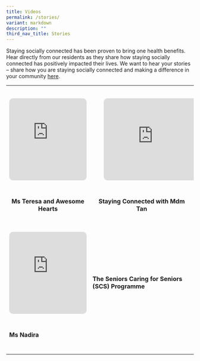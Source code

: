 ```yaml
---
title: Videos
permalink: /stories/
variant: markdown
description: ""
third_nav_title: Stories
---
```

<p>Staying socially connected has been proven to bring one health benefits.
Hear directly from our residents as they share how staying socially connected
has positively impacted their lives. We want to hear your stories – share
how you are staying socially connected and making a difference in your
community <a href="https://form.gov.sg/66f6288669eac69a859c8e7b" rel="noopener nofollow" target="_blank">here</a>.</p>
<p></p>
<table style="minWidth: 100px">
<colgroup>
<col>
<col>
</colgroup>
<tbody>
<tr>
<th rowspan="1" colspan="1">
<div class="iframe-wrapper">
<iframe allowfullscreen="" allow="accelerometer; autoplay; clipboard-write; encrypted-media; gyroscope; picture-in-picture; web-share" frameborder="0" title="YouTube video player" src="https://www.youtube.com/embed/DfYzDCwHFzI?si=goWBaU6A9LFZ5Ry4" style="margin:30px 0px; border-radius:10px; border: 0px solid;" height="220" width="100%"></iframe>
</div>
<p>Ms Teresa and Awesome Hearts</p>
</th>
<th rowspan="1" colspan="1">
<iframe allowfullscreen="" allow="accelerometer; autoplay; clipboard-write; encrypted-media; gyroscope; picture-in-picture; web-share" frameborder="0" title="YouTube video player" src="https://www.youtube.com/embed/z1U4LjGnaSs?si=EtcTcc0BjJRTEMUB" style="margin: 30px; border-radius:10px; border: 0px solid;" height="220" width="100%"></iframe>

<p>Staying Connected with Mdm Tan</p>
</th>
</tr>
<tr>
<td rowspan="1" colspan="1">
<div class="iframe-wrapper">
<iframe allowfullscreen="" allow="accelerometer; autoplay; clipboard-write; encrypted-media; gyroscope; picture-in-picture; web-share" frameborder="0" title="YouTube video player" src="https://www.youtube.com/embed/DfYzDCwHFzI?si=goWBaU6A9LFZ5Ry4" style="margin:30px 0px; border-radius:10px; border: 0px solid;" height="220" width="100%"></iframe>
</div>
<p></p>
<p><strong>Ms Nadira</strong>
</p>
</td>
<td rowspan="1" colspan="1">
<p></p>
<p><strong>The Seniors Caring for Seniors (SCS) Programme</strong>
</p>
</td>
</tr>
<tr>
<td rowspan="1" colspan="1">
<p></p>
</td>
<td rowspan="1" colspan="1">
<p></p>
</td>
</tr>
</tbody>
</table>
<p></p>